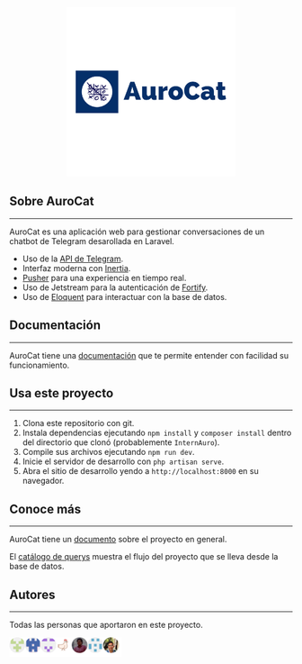 <p align="center"><a href="https://aeolus-bot.herokuapp.com/" target="_blank"><img src="./public/images/logotipo.png" width="300"></a></p>

## **Sobre AuroCat**
---
AuroCat es una aplicación web para gestionar conversaciones de un chatbot de Telegram desarollada en Laravel.

- Uso de la [API de Telegram](https://core.telegram.org).
- Interfaz moderna con [Inertia](https://inertiajs.com/).
- [Pusher](https://pusher.com/) para una experiencia en tiempo real.
- Uso de Jetstream para la autenticación de [Fortify](https://laravel.com/docs/8.x/fortify).
- Uso de [Eloquent](https://laravel.com/docs/8.x/eloquent) para interactuar con la base de datos.

## **Documentación**
---
AuroCat tiene una [documentación](Documentation/DOC.md) que te permite entender con facilidad su funcionamiento. 

## **Usa este proyecto**
---
1. Clona este repositorio con git.
2. Instala dependencias ejecutando `npm install` y `composer install` dentro del directorio que clonó (probablemente `InternAuro`).
3. Compile sus archivos ejecutando `npm run dev`.
4. Inicie el servidor de desarrollo con `php artisan serve`.
5. Abra el sitio de desarrollo yendo a `http://localhost:8000` en su navegador.

## **Conoce más**
---
AuroCat tiene un [documento](https://docs.google.com/document/d/1kcoQ_oWIf-p8IpjZMLlYjXl2TUNSo0JWUsnTUBQbums/edit?usp=sharing) sobre el proyecto en general.

El [catálogo de querys](./database/database.md) muestra el flujo del proyecto que se lleva desde la base de datos.

## **Autores**
---
Todas las personas que aportaron en este proyecto.

<div >
  <a href="https://github.com/mucinoab/InternAuro/graphs/contributors">
    <img src="public/images/colaboradores.png"
      alt="Contributors"
      width="200" />
  </a>
</div>



